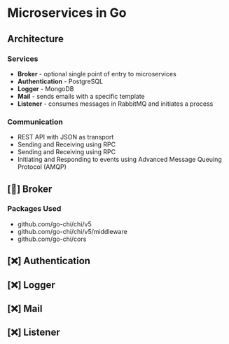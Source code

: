 # Microservices in Go

## Architecture

### Services

- **Broker** -  optional single point of entry to microservices
- **Authentication** - PostgreSQL
- **Logger** - MongoDB
- **Mail** - sends emails with a specific template
- **Listener** - consumes messages in RabbitMQ and initiates a process

### Communication

- REST API with JSON as transport
- Sending and Receiving using RPC
- Sending and Receiving using RPC
- Initiating and Responding to events using Advanced Message Queuing Protocol (AMQP)

## [📌] Broker
### Packages Used
- github.com/go-chi/chi/v5
- github.com/go-chi/chi/v5/middleware
- github.com/go-chi/cors

## [❌] Authentication

## [❌] Logger

## [❌] Mail

## [❌] Listener